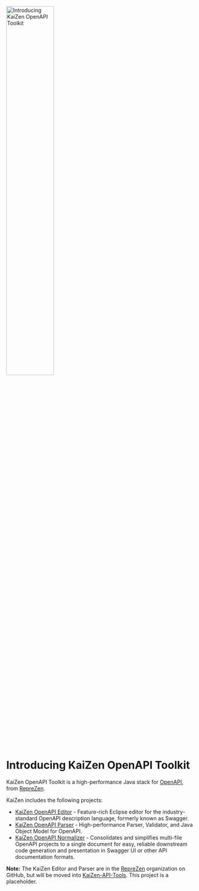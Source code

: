 <img src="https://www.reprezen.com/hubfs/Assets-KaiZen/KaiZen-Toolkit-color.svg" alt="Introducing KaiZen OpenAPI Toolkit" width="50%"/>

# Introducing KaiZen OpenAPI Toolkit

KaiZen OpenAPI Toolkit is a high-performance Java stack for [OpenAPI](http://rzen.io/oas3spec), from [RepreZen](https://www.reprezen.com).

KaiZen includes the following projects:
* [KaiZen OpenAPI Editor](https://github.com/reprezen/kaizen-openapi-editor) - Feature-rich Eclipse editor for the industry-standard OpenAPI description language, formerly known as Swagger.
* [KaiZen OpenAPI Parser](https://github.com/reprezen/kaizen-openapi-parser) - High-performance Parser, Validator, and Java Object Model for OpenAPI.
* [KaiZen OpenAPI Normalizer](https://github.com/reprezen/kaizen-openapi-normalizer) - Consolidates and simplifies multi-file OpenAPI projects to a single document for easy, reliable downstream code generation and presentation in Swagger UI or other API documentation formats.

**Note:** The KaiZen Editor and Parser are in the [RepreZen](https://github.com/reprezen) organization on GitHub, but will be moved into [KaiZen-API-Tools](https://github.com/kaizen-api-tools). This project is a placeholder.
